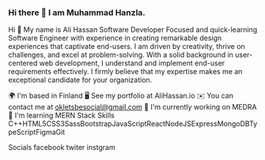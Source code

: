 ### Hi there 👋 I am Muhammad Hanzla.

<!--
**hanzla-webdev/hanzla-webdev** is a ✨ _special_ ✨ repository because its `README.md` (this file) appears on your GitHub profile.

Here are some ideas to get you started:

- 🔭 I’m currently working on ...
- 🌱 I’m currently learning ...
- 👯 I’m looking to collaborate on ...
- 🤔 I’m looking for help with ...
- 💬 Ask me about ...
- 📫 How to reach me: ...
- 😄 Pronouns: ...
- ⚡ Fun fact: ...
-->
Hi 👋 My name is Ali Hassan
Software Developer
Focused and quick-learning Software Engineer with experience in creating remarkable design experiences that captivate end-users. I am driven by creativity, thrive on challenges, and excel at problem-solving. With a solid background in user-centered web development, I understand and implement end-user requirements effectively. I firmly believe that my expertise makes me an exceptional candidate for your organization.

🌍  I'm based in Finland
🖥️  See my portfolio at AliHassan.io
✉️  You can contact me at okletsbesocial@gmail.com
🚀  I'm currently working on MEDRA
🧠  I'm learning MERN Stack
Skills
C++HTML5CSS3SassBootstrapJavaScriptReactNodeJSExpressMongoDBTypeScriptFigmaGit

Socials
facebook twiter instgram
